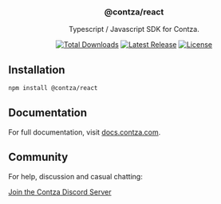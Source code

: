 <h3 align="center">
  @contza/react
</h3>

<p align="center">
  Typescript / Javascript SDK for Contza.
</p>

<p align="center">
  <a href="https://www.npmjs.com/package/@contza/react"><img src="https://img.shields.io/npm/dt/@contza/react.svg" alt="Total Downloads"></a>
  <a href="https://github.com/Contza/contza/releases"><img src="https://img.shields.io/npm/v/@contza/react.svg" alt="Latest Release"></a>
  <a href="https://github.com/Contza/contza/blob/master/LICENCE"><img src="https://img.shields.io/npm/l/@contza/react.svg" alt="License"></a>
</p>

## Installation

```sh
npm install @contza/react
```

## Documentation

For full documentation, visit [docs.contza.com](https://docs.contza.com/packages/contza-react).

## Community
For help, discussion and casual chatting:

[Join the Contza Discord Server](https://contza.com/discord)

